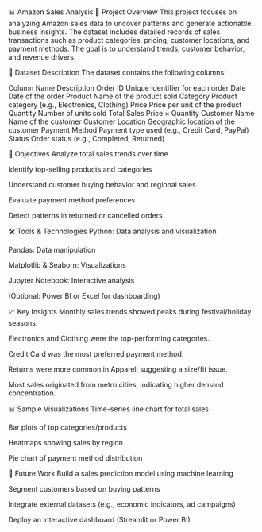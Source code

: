 📊 Amazon Sales Analysis
📝 Project Overview
This project focuses on analyzing Amazon sales data to uncover patterns and generate actionable business insights. The dataset includes detailed records of sales transactions such as product categories, pricing, customer locations, and payment methods. The goal is to understand trends, customer behavior, and revenue drivers.

📁 Dataset Description
The dataset contains the following columns:

Column Name	Description
Order ID	Unique identifier for each order
Date	Date of the order
Product	Name of the product sold
Category	Product category (e.g., Electronics, Clothing)
Price	Price per unit of the product
Quantity	Number of units sold
Total Sales	Price × Quantity
Customer Name	Name of the customer
Customer Location	Geographic location of the customer
Payment Method	Payment type used (e.g., Credit Card, PayPal)
Status	Order status (e.g., Completed, Returned)

🎯 Objectives
Analyze total sales trends over time

Identify top-selling products and categories

Understand customer buying behavior and regional sales

Evaluate payment method preferences

Detect patterns in returned or cancelled orders

🛠️ Tools & Technologies
Python: Data analysis and visualization

Pandas: Data manipulation

Matplotlib & Seaborn: Visualizations

Jupyter Notebook: Interactive analysis

(Optional: Power BI or Excel for dashboarding)

📈 Key Insights
Monthly sales trends showed peaks during festival/holiday seasons.

Electronics and Clothing were the top-performing categories.

Credit Card was the most preferred payment method.

Returns were more common in Apparel, suggesting a size/fit issue.

Most sales originated from metro cities, indicating higher demand concentration.

📊 Sample Visualizations
Time-series line chart for total sales

Bar plots of top categories/products

Heatmaps showing sales by region

Pie chart of payment method distribution

📌 Future Work
Build a sales prediction model using machine learning

Segment customers based on buying patterns

Integrate external datasets (e.g., economic indicators, ad campaigns)

Deploy an interactive dashboard (Streamlit or Power BI)
